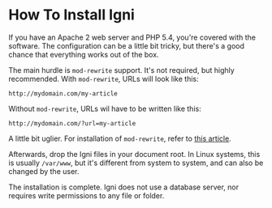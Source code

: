 # How To Install Igni

If you have an Apache 2 web server and PHP 5.4, you're covered with the software. The configuration can be a little bit tricky, but there's a good chance that everything works out of the box.

The main hurdle is `mod-rewrite` support. It's not required, but highly recommended. With `mod-rewrite`, URLs will look like this:

    http://mydomain.com/my-article

Without `mod-rewrite`, URLs wil have to be written like this:

    http://mydomain.com/?url=my-article

A little bit uglier. For installation of `mod-rewrite`, refer to [this article](http://dummy.com "mod-rewrite Setup").

Afterwards, drop the Igni files in your document root. In Linux systems, this is usually `/var/www`, but it's different from system to system, and can also be changed by the user.

The installation is complete. Igni does not use a database server, nor requires write permissions to any file or folder.
